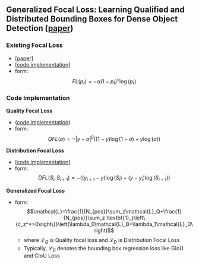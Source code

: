 ## Generalized Focal Loss: Learning Qualified and Distributed Bounding Boxes for Dense Object Detection ([paper](https://arxiv.org/abs/2006.04388))  

### Existing Focal Loss
- [[paper](https://arxiv.org/abs/1708.02002)]
- [[code implementation](https://github.com/Sangh0/pytorch-loss-metric/blob/main/detection/focal_loss.py)]
- form:  
$$FL\left(p_t\right)=-\alpha\left(1-p_t\right)^{\gamma}\log\left(p_t\right)$$  

### Code Implementation  
**Quality Focal Loss**  
- ([code implementation](https://github.com/Sangh0/pytorch-loss-metric/blob/main/detection/qfocal.py))
- form:  
$$QFL\left(\sigma\right)=-\vert y-\sigma\vert^{\beta}\left(\left(1-y\right)\log\left(1-\sigma\right)+y\log\left(\sigma\right)\right)$$  

**Distribution Focal Loss**  
- [[code implementation](https://github.com/Sangh0/pytorch-loss-metric/blob/main/detection/dfocal.py)]  
- form:
$$DFL\left(S_i, S_{i+1}\right)=-\left(\left(y_{i+1}-y\right)\log\left(S_i\right)+\left(y-y_i\right)\log\left(S_{i+1}\right)\right)$$  

**Generalized Focal Loss**  
- form:  
$$\mathcal{L}=\frac{1}{N_{pos}}\sum_z\mathcal{L}_Q+\frac{1}{N_{pos}}\sum_z \textbf{1}_{\left\{c_z^*>0\right\}}\left(\lambda_0\mathcal{L}_B+\lambda_1\mathcal{L}_D\right)$$  
    - where $\mathcal{L}_Q$ is Quality focal loss and $\mathcal{L}_D$ is Distribution Focal Loss  
    - Typically, $\mathcal{L}_B$ denotes the bounding box regression loss like GIoU and CIoU Loss